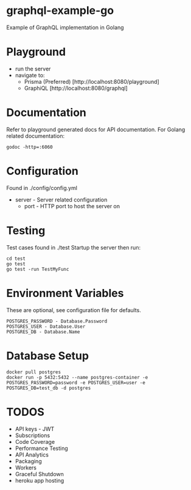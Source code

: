 # graphql-example-go
Example of GraphQL implementation in Golang

# Playground
* run the server
* navigate to:
  * Prisma (Preferred) [http://localhost:8080/playground]
  * GraphiQL [http://localhost:8080/graphql]

# Documentation
Refer to playground generated docs for API documentation.
For Golang related documentation:
```
godoc -http=:6060
```

# Configuration
Found in ./config/config.yml
* server - Server related configuration
  * port - HTTP port to host the server on

# Testing
Test cases found in ./test
Startup the server then run:
```
cd test
go test
go test -run TestMyFunc
```

# Environment Variables
These are optional, see configuration file for defaults.
```
POSTGRES_PASSWORD - Database.Password
POSTGRES_USER - Database.User
POSTGRES_DB - Database.Name
```

# Database Setup
```
docker pull postgres
docker run -p 5432:5432 --name postgres-container -e POSTGRES_PASSWORD=password -e POSTGRES_USER=user -e POSTGRES_DB=test_db -d postgres
```

# TODOS
* API keys - JWT
* Subscriptions
* Code Coverage
* Performance Testing
* API Analytics
* Packaging
* Workers
* Graceful Shutdown
* heroku app hosting